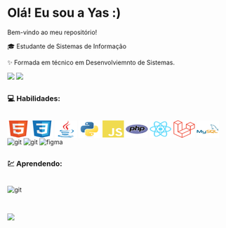 # Olá! Eu sou a Yas :)

Bem-vindo ao meu repositório! 

🎓 Estudante de Sistemas de Informação 

✨ Formada em técnico em Desenvolviemnto de Sistemas.

<a href="https://www.linkedin.com/in/yasmim-barros-8b1491200" target="_blank"><img src="https://img.shields.io/badge/-LinkedIn-%230077B5?style=for-the-badge&logo=linkedin&logoColor=white" target="_blank"></a> 
<a href = "mailto:barrosyasmim13@gmail.com"><img src="https://img.shields.io/badge/-Gmail-%23333?style=for-the-badge&logo=gmail&logoColor=white" target="_blank"></a>
##
### 💻 Habilidades: 
<div style="display: inline_block"><br>
  
  <img align="center" alt="HTML" width="50" height="40" src="https://raw.githubusercontent.com/devicons/devicon/master/icons/html5/html5-original.svg">
  <img align="center" alt="CSS"  width="50" height="40" src="https://raw.githubusercontent.com/devicons/devicon/master/icons/css3/css3-original.svg">
  <img align="center" alt="java" width="50" height="40" src="https://raw.githubusercontent.com/devicons/devicon/master/icons/java/java-original.svg"/>
  <img align="center" alt="Python"  width="50" height="40"" src="https://raw.githubusercontent.com/devicons/devicon/master/icons/python/python-original.svg">
  <img align="center" alt="Js"  width="50" height="40" src="https://raw.githubusercontent.com/devicons/devicon/master/icons/javascript/javascript-plain.svg">
  <img align="center" alt="php"  width="50" height="40" src="https://raw.githubusercontent.com/devicons/devicon/master/icons/php/php-original.svg" />
  <img align="center" alt="Rafa-React"  width="50" height="40" src="https://raw.githubusercontent.com/devicons/devicon/master/icons/react/react-original.svg">
  <img align="center" alt="laravel"  width="50" height="40" src="https://raw.githubusercontent.com/devicons/devicon/master/icons/laravel/laravel-original.svg" />
  <img align="center" alt="mysql"  width="50" height="40" src="https://raw.githubusercontent.com/devicons/devicon/master/icons/mysql/mysql-original-wordmark.svg" />
  <img align="center" alt="git"  width="50" height="40" src="https://www.vectorlogo.zone/logos/git-scm/git-scm-icon.svg" />
  <img align="center" alt="git"  width="50" height="40" src="https://www.vectorlogo.zone/logos/tailwindcss/tailwindcss-icon.svg" />
  <img align="center" alt="figma"  width="50" height="40" src="https://www.vectorlogo.zone/logos/figma/figma-icon.svg"/>
 
  
</div>

##

### 💹 Aprendendo: 
<div style="display: inline_block"><br>
   <img align="center" alt="git" width="50" height="40" src="https://www.vectorlogo.zone/logos/angular/angular-icon.svg" />
</div>


##


<br/>

<div style="display: flex; justify-content: space-between; align-items: center;">
   <!-- <img src="https://github-readme-stats.vercel.app/api?username=YasBarros&theme=react&hide_border=true&include_all_commits=false&count_private=false" style="margin-right: 10px;" />-->
    <img src="https://github-readme-stats.vercel.app/api/top-langs/?username=YasBarros&theme=react&hide_border=true&include_all_commits=false&count_private=false&layout=compact" />
</div>


